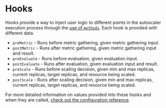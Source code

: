 # Hooks

Hooks provide a way to inject user logic to different points in the autoscaler execution process through the [use of
`methods`](../methods). Each  hook is provided with different data.

* `preMetric` - Runs before metric gathering, given metric gathering input.
* `postMetric` - Runs after metric gathering, given metric gathering input and result.
* `preEvaluate` - Runs before evaluation, given evaluation input.
* `postEvaluate` - Runs after evaluation, given evaluation input and result.
* `preScale` - Runs before scaling decision, given min and max replicas, current replicas, target replicas, and
resource being scaled.
* `postScale` - Runs after scaling decision, given min and max replicas, current replicas, target replicas, and
resource being scaled.

For more detailed information on values provided into these hooks and when they are called, [check out the
configuration reference](../../reference/configuration).
